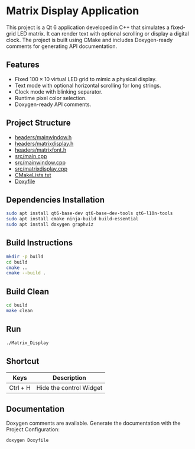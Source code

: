# Matrix Display Application

This project is a Qt 6 application developed in C++ that simulates a fixed-grid LED matrix. It can render text with optional scrolling or display a digital clock. The project is built using CMake and includes Doxygen-ready comments for generating API documentation.

## Features

- Fixed $100 \times 10$ virtual LED grid to mimic a physical display.
- Text mode with optional horizontal scrolling for long strings.
- Clock mode with blinking separator.
- Runtime pixel color selection.
- Doxygen-ready API comments.

## Project Structure

- [headers/mainwindow.h](headers/mainwindow.h)
- [headers/matrixdisplay.h](headers/matrixdisplay.h)
- [headers/matrixfont.h](headers/matrixfont.h)
- [src/main.cpp](src/main.cpp)
- [src/mainwindow.cpp](src/mainwindow.cpp)
- [src/matrixdisplay.cpp](src/matrixdisplay.cpp)
- [CMakeLists.txt](CMakeLists.txt)
- [Doxyfile](Doxyfile)

## Dependencies Installation

```sh
sudo apt install qt6-base-dev qt6-base-dev-tools qt6-l10n-tools
sudo apt install cmake ninja-build build-essential
sudo apt install doxygen graphviz
```

## Build Instructions

```sh
mkdir -p build
cd build
cmake ..
cmake --build .
```

## Build Clean

```sh
cd build
make clean
```

## Run

```sh
./Matrix_Display
```

## Shortcut

|Keys|Description|
|----|-----------|
|Ctrl + H| Hide the control Widget|

## Documentation

Doxygen comments are available. Generate the documentation with the Project Configuration:

```sh
doxygen Doxyfile
```
